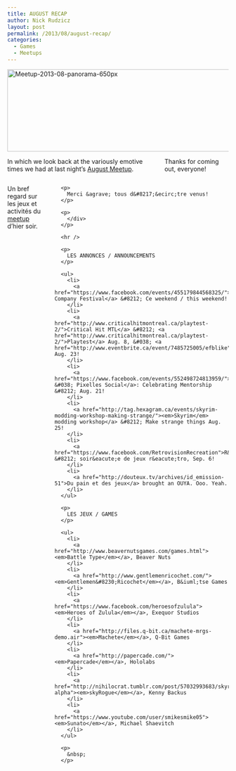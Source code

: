 ```yaml
---
title: AUGUST RECAP
author: Nick Rudzicz
layout: post
permalink: /2013/08/august-recap/
categories:
  - Games
  - Meetups
---
```

<img src="{{ site.baseurl }}/{{ site.oldwpdir }}/uploads/2013/08/Meetup-2013-08-panorama-650px.jpg" alt="Meetup-2013-08-panorama-650px" width="650" height="187" class="aligncenter size-full wp-image-1742" />

<div class="large-6 columns ">
  <p>
    In which we look back at the variously emotive times we had at last night&#8217;s <a href="{{ site.baseurl }}/2013/07/august-meetup-2/">August Meetup</a>.
  </p>
  
  <p>
    Thanks for coming out, everyone!
  </p>
  
  <p>
    </div><div class="large-6 columns ">
      <p>
        Un bref regard sur les jeux et activit&eacute;s du <a href="{{ site.baseurl }}/2013/07/august-meetup-2/">meetup</a> d&#8217;hier soir.
      </p>
      
      <p>
        Merci &agrave; tous d&#8217;&ecirc;tre venus!
      </p>
      
      <p>
        </div>
      </p>
      
      <hr />
      
      <p>
        LES ANNONCES / ANNOUNCEMENTS
      </p>
      
      <ul>
        <li>
          <a href="https://www.facebook.com/events/455179844568325/">Toy Company Festival</a> &#8212; Ce weekend / this weekend!
        </li>
        <li>
          <a href="http://www.criticalhitmontreal.ca/playtest-2/">Critical Hit MTL</a> &#8212; <a href="http://www.criticalhitmontreal.ca/playtest-2/">Playtest</a> Aug. 8, &#038; <a href="http://www.eventbrite.ca/event/7485725005/efblike">Showcase</a> Aug. 23!
        </li>
        <li>
          <a href="https://www.facebook.com/events/552498724813959/">WIGI &#038; Pixelles Social</a>: Celebrating Mentorship &#8212; Aug. 21!
        </li>
        <li>
          <a href="http://tag.hexagram.ca/events/skyrim-modding-workshop-making-strange/"><em>Skyrim</em> modding workshop</a> &#8212; Make strange things Aug. 25!
        </li>
        <li>
          <a href="https://www.facebook.com/RetrovisionRecreation">R&eacute;trovision</a> &#8212; soir&eacute;e de jeux r&eacute;tro, Sep. 6!
        </li>
        <li>
          <a href="http://douteux.tv/archives/id_emission-51">Du pain et des jeux</a> brought an OUYA. Ooo. Yeah.
        </li>
      </ul>
      
      <p>
        LES JEUX / GAMES
      </p>
      
      <ul>
        <li>
          <a href="http://www.beavernutsgames.com/games.html"><em>Battle Type</em></a>, Beaver Nuts
        </li>
        <li>
          <a href="http://www.gentlemenricochet.com/"><em>Gentlemen&#8230;Ricochet</em></a>, B&iuml;tse Games
        </li>
        <li>
          <a href="https://www.facebook.com/heroesofzulula"><em>Heroes of Zulula</em></a>, Exequor Studios
        </li>
        <li>
          <a href="http://files.q-bit.ca/machete-mrgs-demo.air"><em>Machete</em></a>, Q-Bit Games
        </li>
        <li>
          <a href="http://papercade.com/"><em>Papercade</em></a>, Hololabs
        </li>
        <li>
          <a href="http://nihilocrat.tumblr.com/post/57032993683/skyrogue-alpha"><em>skyRogue</em></a>, Kenny Backus
        </li>
        <li>
          <a href="https://www.youtube.com/user/smikesmike05"><em>Sunato</em></a>, Michael Shaevitch
        </li>
      </ul>
      
      <p>
        &nbsp;
      </p>